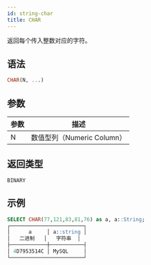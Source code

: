 ```yaml
---
id: string-char
title: CHAR
---
```


返回每个传入整数对应的字符。

## 语法

```sql
CHAR(N, ...)
```

## 参数

| 参数 | 描述             |
|------|------------------|
| N    | 数值型列（Numeric Column） |

## 返回类型

`BINARY`

## 示例

```sql
SELECT CHAR(77,121,83,81,76) as a, a::String;
┌────────────────────────┐
│      a     │ a::string │
│   二进制   │   字符串  │
├────────────┼───────────┤
│ 4D7953514C │ MySQL     │
└────────────────────────┘
```
